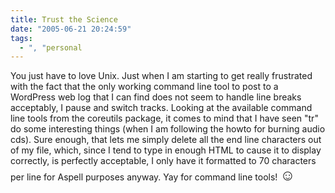 ```yaml
---
title: Trust the Science
date: "2005-06-21 20:24:59"
tags:
  - ", "personal
---
```

<p>You just have to love Unix.  Just when I am starting to get really frustrated with the fact that the only working command line tool to post to a WordPress web log that I can find does not seem to handle line breaks acceptably, I pause and switch tracks.  Looking at the available command line tools from the coreutils package, it comes to mind that I have seen "tr" do some interesting things (when I am following the howto for burning audio cds).  Sure enough, that lets me simply delete all the end line characters out of my file, which, since I tend to type in enough HTML to cause it to display correctly, is perfectly acceptable, I only have it formatted to 70 characters per line for Aspell purposes anyway. Yay for command line tools! <font size="+2">&#x263a;</font></p>

